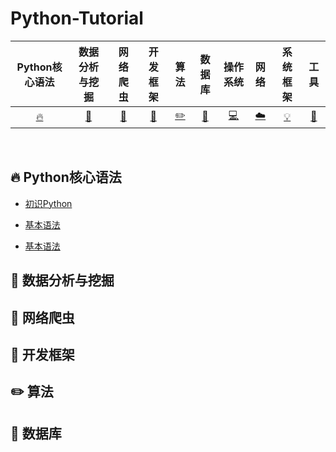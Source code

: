 # Python-Tutorial


| Python核心语法 | 数据分析与挖掘 | 网络爬虫 | 开发框架 | 算法 | 数据库 | 操作系统 | 网络 | 系统框架  | 工具 |
| :--------: | :---------: | :---------: | :---------: | :---------: | :---------:| :---------: | :-------: | :-------:| :------:|
| [:fire:](#fire-Python核心语法) | [:memo:](#memo-数据分析与挖掘)|[:watermelon:](#watermelon-网络爬虫) | [:art:](#art-开发框架) |[:pencil2:](#pencil2-算法)|  [:floppy_disk:](#floppy_disk-数据库)| [:computer:](#computer-操作系统)| [:cloud:](#cloud-网络)| [:bulb:](#bulb-系统框架)|[:wrench:](#wrench-工具) |

<br>

## :fire: Python核心语法

- [初识Python](https://github.com/jianyongqing/Python-Tutorial/blob/master/Notes/00.%E5%88%9D%E8%AF%86Python.md)

- [基本语法](https://github.com/jianyongqing/Python-Tutorial/blob/master/Notes/01.%E5%9F%BA%E6%9C%AC%E8%AF%AD%E6%B3%95.md)

- [基本语法](https://github.com/jianyongqing/Python-Tutorial/blob/master/Notes/02.%E5%AD%97%E7%AC%A6%E4%B8%B2%26%E5%88%97%E8%A1%A8%26%E5%85%83%E7%BB%84%26%E5%AD%97%E5%85%B8.md)


## :memo: 数据分析与挖掘

## :watermelon: 网络爬虫

## :art: 开发框架

## :pencil2: 算法

## :floppy_disk: 数据库
